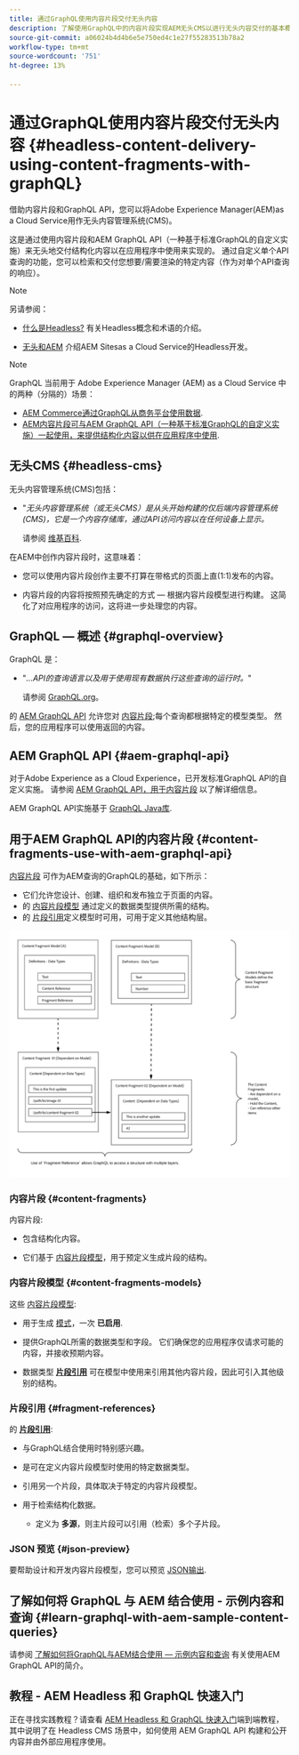 ```yaml
---
title: 通过GraphQL使用内容片段交付无头内容
description: 了解使用GraphQL中的内容片段实现AEM无头CMS以进行无头内容交付的基本概念。
source-git-commit: a06024b4d4b6e5e750ed4c1e27f55283513b78a2
workflow-type: tm+mt
source-wordcount: '751'
ht-degree: 13%

---
```


# 通过GraphQL使用内容片段交付无头内容 {#headless-content-delivery-using-content-fragments-with-graphQL}

借助内容片段和GraphQL API，您可以将Adobe Experience Manager(AEM)as a Cloud Service用作无头内容管理系统(CMS)。

这是通过使用内容片段和AEM GraphQL API（一种基于标准GraphQL的自定义实施）来无头地交付结构化内容以在应用程序中使用来实现的。 通过自定义单个API查询的功能，您可以检索和交付您想要/需要渲染的特定内容（作为对单个API查询的响应）。

>[!NOTE]
>
>另请参阅：
>
>* [什么是Headless?](/help/headless/what-is-headless.md) 有关Headless概念和术语的介绍。
>
>* [无头和AEM](/help/headless/introduction.md) 介绍AEM Sitesas a Cloud Service的Headless开发。


>[!NOTE]
>
>GraphQL 当前用于 Adobe Experience Manager (AEM) as a Cloud Service 中的两种（分隔的）场景：
>
>* [AEM Commerce通过GraphQL从商务平台使用数据](/help/commerce-cloud/integrating/magento.md).
>* [AEM内容片段可与AEM GraphQL API（一种基于标准GraphQL的自定义实施）一起使用，来提供结构化内容以供在应用程序中使用](/help/headless/graphql-api/content-fragments.md).


## 无头CMS {#headless-cms}

无头内容管理系统(CMS)包括：

* &quot;*无头内容管理系统（或无头CMS）是从头开始构建的仅后端内容管理系统(CMS)，它是一个内容存储库，通过API访问内容以在任何设备上显示。*

   请参阅 [维基百科](https://en.wikipedia.org/wiki/Headless_content_management_system).

在AEM中创作内容片段时，这意味着：

* 您可以使用内容片段创作主要不打算在带格式的页面上直(1:1)发布的内容。

* 内容片段的内容将按照预先确定的方式 — 根据内容片段模型进行构建。 这简化了对应用程序的访问，这将进一步处理您的内容。

## GraphQL — 概述 {#graphql-overview}

GraphQL 是：

* &quot;*...API的查询语言以及用于使用现有数据执行这些查询的运行时。*&quot;

   请参阅 [GraphQL.org](https://graphql.org)。

的 [AEM GraphQL API](#aem-graphql-api) 允许您对 [内容片段](/help/sites-cloud/administering/content-fragments/content-fragments.md);每个查询都根据特定的模型类型。 然后，您的应用程序可以使用返回的内容。

## AEM GraphQL API {#aem-graphql-api}

对于Adobe Experience as a Cloud Experience，已开发标准GraphQL API的自定义实施。 请参阅 [AEM GraphQL API，用于内容片段](/help/headless/graphql-api/content-fragments.md) 以了解详细信息。

AEM GraphQL API实施基于 [GraphQL Java库](https://graphql.org/code/#java).

## 用于AEM GraphQL API的内容片段 {#content-fragments-use-with-aem-graphql-api}

[内容片段](#content-fragments) 可作为AEM查询的GraphQL的基础，如下所示：

* 它们允许您设计、创建、组织和发布独立于页面的内容。
* 的 [内容片段模型](#content-fragments-models) 通过定义的数据类型提供所需的结构。
* 的 [片段引用](#fragment-references)定义模型时可用，可用于定义其他结构层。

![与GraphQL一起使用的内容片段](assets/cfm-nested-01.png "与GraphQL一起使用的内容片段")

### 内容片段 {#content-fragments}

内容片段:

* 包含结构化内容。

* 它们基于 [内容片段模型](#content-fragments-models)，用于预定义生成片段的结构。

### 内容片段模型 {#content-fragments-models}

这些 [内容片段模型](/help/sites-cloud/administering/content-fragments/content-fragments-models.md):

* 用于生成 [模式](https://graphql.org/learn/schema/)，一次 **已启用**.

* 提供GraphQL所需的数据类型和字段。 它们确保您的应用程序仅请求可能的内容，并接收预期内容。

* 数据类型 **[片段引用](#fragment-references)** 可在模型中使用来引用其他内容片段，因此可引入其他级别的结构。

### 片段引用 {#fragment-references}

的 **[片段引用](/help/sites-cloud/administering/content-fragments/content-fragments-models.md#fragment-reference-nested-fragments)**:

* 与GraphQL结合使用时特别感兴趣。

* 是可在定义内容片段模型时使用的特定数据类型。

* 引用另一个片段，具体取决于特定的内容片段模型。

* 用于检索结构化数据。

   * 定义为 **多源**，则主片段可以引用（检索）多个子片段。

### JSON 预览 {#json-preview}

要帮助设计和开发内容片段模型，您可以预览 [JSON输出](/help/sites-cloud/administering/content-fragments/content-fragments-json-preview.md).

## 了解如何将 GraphQL 与 AEM 结合使用 - 示例内容和查询 {#learn-graphql-with-aem-sample-content-queries}

请参阅 [了解如何将GraphQL与AEM结合使用 — 示例内容和查询](/help/headless/graphql-api/sample-queries.md) 有关使用AEM GraphQL API的简介。

## 教程 - AEM Headless 和 GraphQL 快速入门

正在寻找实践教程？请查看 [AEM Headless 和 GraphQL 快速入门](https://experienceleague.adobe.com/docs/experience-manager-learn/getting-started-with-aem-headless/graphql/overview.html?lang=zh-Hans)端到端教程，其中说明了在 Headless CMS 场景中，如何使用 AEM GraphQL API 构建和公开内容并由外部应用程序使用。
